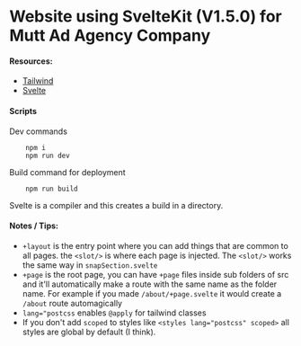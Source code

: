 # Website using SvelteKit (V1.5.0) for Mutt Ad Agency Company
#### Resources:
- [Tailwind](https://tailwindcss.com/docs/grid-row)
- [Svelte]([https://](https://svelte.dev))

#### Scripts
Dev commands
```
    npm i 
    npm run dev
```

Build command for deployment
```
    npm run build
```
Svelte is a compiler and this creates a build in a directory.


#### Notes / Tips:
- ```+layout``` is the entry point where you can add things that are common to all pages. the ```<slot/>``` is where each page is injected. The ```<slot/>``` works the same way in ```snapSection.svelte```
- ```+page``` is the root page, you can have ```+page``` files inside sub folders of src and it'll automatically make a route with the same name as the folder name. For example if you made ```/about/+page.svelte``` it would create a ```/about``` route automagically
- ```lang="postcss``` enables ```@apply``` for tailwind classes
- If you don't add ```scoped``` to styles like ```<styles lang="postcss" scoped>``` all styles are global by default (I think).